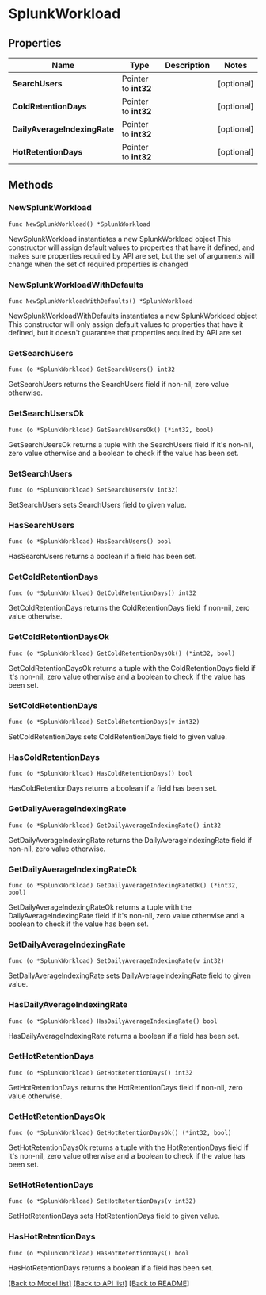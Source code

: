 # SplunkWorkload

## Properties

Name | Type | Description | Notes
------------ | ------------- | ------------- | -------------
**SearchUsers** | Pointer to **int32** |  | [optional] 
**ColdRetentionDays** | Pointer to **int32** |  | [optional] 
**DailyAverageIndexingRate** | Pointer to **int32** |  | [optional] 
**HotRetentionDays** | Pointer to **int32** |  | [optional] 

## Methods

### NewSplunkWorkload

`func NewSplunkWorkload() *SplunkWorkload`

NewSplunkWorkload instantiates a new SplunkWorkload object
This constructor will assign default values to properties that have it defined,
and makes sure properties required by API are set, but the set of arguments
will change when the set of required properties is changed

### NewSplunkWorkloadWithDefaults

`func NewSplunkWorkloadWithDefaults() *SplunkWorkload`

NewSplunkWorkloadWithDefaults instantiates a new SplunkWorkload object
This constructor will only assign default values to properties that have it defined,
but it doesn't guarantee that properties required by API are set

### GetSearchUsers

`func (o *SplunkWorkload) GetSearchUsers() int32`

GetSearchUsers returns the SearchUsers field if non-nil, zero value otherwise.

### GetSearchUsersOk

`func (o *SplunkWorkload) GetSearchUsersOk() (*int32, bool)`

GetSearchUsersOk returns a tuple with the SearchUsers field if it's non-nil, zero value otherwise
and a boolean to check if the value has been set.

### SetSearchUsers

`func (o *SplunkWorkload) SetSearchUsers(v int32)`

SetSearchUsers sets SearchUsers field to given value.

### HasSearchUsers

`func (o *SplunkWorkload) HasSearchUsers() bool`

HasSearchUsers returns a boolean if a field has been set.

### GetColdRetentionDays

`func (o *SplunkWorkload) GetColdRetentionDays() int32`

GetColdRetentionDays returns the ColdRetentionDays field if non-nil, zero value otherwise.

### GetColdRetentionDaysOk

`func (o *SplunkWorkload) GetColdRetentionDaysOk() (*int32, bool)`

GetColdRetentionDaysOk returns a tuple with the ColdRetentionDays field if it's non-nil, zero value otherwise
and a boolean to check if the value has been set.

### SetColdRetentionDays

`func (o *SplunkWorkload) SetColdRetentionDays(v int32)`

SetColdRetentionDays sets ColdRetentionDays field to given value.

### HasColdRetentionDays

`func (o *SplunkWorkload) HasColdRetentionDays() bool`

HasColdRetentionDays returns a boolean if a field has been set.

### GetDailyAverageIndexingRate

`func (o *SplunkWorkload) GetDailyAverageIndexingRate() int32`

GetDailyAverageIndexingRate returns the DailyAverageIndexingRate field if non-nil, zero value otherwise.

### GetDailyAverageIndexingRateOk

`func (o *SplunkWorkload) GetDailyAverageIndexingRateOk() (*int32, bool)`

GetDailyAverageIndexingRateOk returns a tuple with the DailyAverageIndexingRate field if it's non-nil, zero value otherwise
and a boolean to check if the value has been set.

### SetDailyAverageIndexingRate

`func (o *SplunkWorkload) SetDailyAverageIndexingRate(v int32)`

SetDailyAverageIndexingRate sets DailyAverageIndexingRate field to given value.

### HasDailyAverageIndexingRate

`func (o *SplunkWorkload) HasDailyAverageIndexingRate() bool`

HasDailyAverageIndexingRate returns a boolean if a field has been set.

### GetHotRetentionDays

`func (o *SplunkWorkload) GetHotRetentionDays() int32`

GetHotRetentionDays returns the HotRetentionDays field if non-nil, zero value otherwise.

### GetHotRetentionDaysOk

`func (o *SplunkWorkload) GetHotRetentionDaysOk() (*int32, bool)`

GetHotRetentionDaysOk returns a tuple with the HotRetentionDays field if it's non-nil, zero value otherwise
and a boolean to check if the value has been set.

### SetHotRetentionDays

`func (o *SplunkWorkload) SetHotRetentionDays(v int32)`

SetHotRetentionDays sets HotRetentionDays field to given value.

### HasHotRetentionDays

`func (o *SplunkWorkload) HasHotRetentionDays() bool`

HasHotRetentionDays returns a boolean if a field has been set.


[[Back to Model list]](../README.md#documentation-for-models) [[Back to API list]](../README.md#documentation-for-api-endpoints) [[Back to README]](../README.md)


